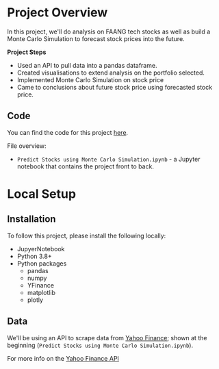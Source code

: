 # Project Overview

In this project, we'll do analysis on FAANG tech stocks as well as build a Monte Carlo Simulation to forecast stock prices into the future.  

**Project Steps**

* Used an API to pull data into a pandas dataframe.  
* Created visualisations to extend analysis on the portfolio selected.
* Implemented Monte Carlo Simulation on stock price
* Came to conclusions about future stock price using forecasted stock price.

## Code

You can find the code for this project [here](https://github.com/JoshuaOD/Projects/tree/main/FAANG).

File overview:

* `Predict Stocks using Monte Carlo Simulation.ipynb` - a Jupyter notebook that contains the project front to back.

# Local Setup

## Installation

To follow this project, please install the following locally:

* JupyerNotebook
* Python 3.8+
* Python packages
    * pandas
    * numpy
    * YFinance
    * matplotlib
    * plotly
    
## Data

We'll be using an API to scrape data from [Yahoo Finance](https://uk.finance.yahoo.com/); shown at the beginning (`Predict Stocks using Monte Carlo Simulation.ipynb`).

For more info on the [Yahoo Finance API](https://pypi.org/project/yfinance/)
